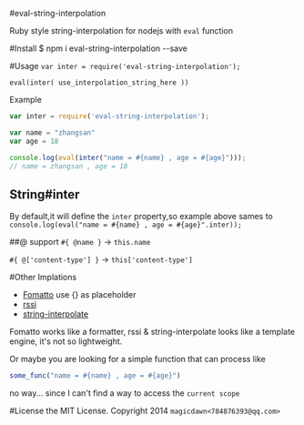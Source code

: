 #eval-string-interpolation

Ruby style string-interpolation for nodejs with `eval` function

#Install
	$ npm i eval-string-interpolation --save
	
#Usage
`var inter = require('eval-string-interpolation');`

`eval(inter( use_interpolation_string_here ))`

Example
```js
var inter = require('eval-string-interpolation');

var name = "zhangsan"
var age = 18

console.log(eval(inter("name = #{name} , age = #{age}")));
// name = zhangsan , age = 18
```

## String#inter
By default,it will define the `inter` property,so example above sames to
`console.log(eval("name = #{name} , age = #{age}".inter));`


##@ support
`#{ @name }` -> `this.name`

`#{ @['content-type'] }` -> `this['content-type']`


#Other Implations
- [Fomatto](https://github.com/BonsaiDen/Fomatto) use {} as placeholder
- [rssi](https://github.com/mvasilkov/rssi) 
- [string-interpolate](https://github.com/alexeyraspopov/string-interpolate)

Fomatto works like a formatter, rssi & string-interpolate looks like a template engine, it's not so lightweight.

Or maybe you are looking for  a simple function that can process like
```js
some_func("name = #{name} , age = #{age}")
```
no way... since I can't find a way to access the `current scope`

#License
the MIT License. Copyright 2014 `magicdawn<784876393@qq.com>`